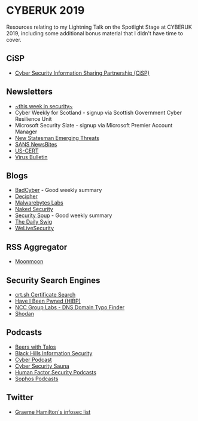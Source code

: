 # CYBERUK 2019
Resources relating to my Lightning Talk on the Spotlight Stage at CYBERUK 2019, including some additional bonus material that I didn't have time to cover.

## CiSP

* [Cyber Security Information Sharing Partnership (CiSP)](https://www.ncsc.gov.uk/section/keep-up-to-date/cisp)

## Newsletters

* [\~this week in security\~](https://eepurl.com/dBQdJ5)
* Cyber Weekly for Scotland - signup via Scottish Government Cyber Resilience Unit
* Microsoft Security Slate - signup via Microsoft Premier Account Manager
* [New Statesman Emerging Threats](https://tech.newstatesman.com/cyber-security-newsletter-sign-up)
* [SANS NewsBites](https://www.sans.org/newsletters/newsbites)
* [US-CERT](https://www.us-cert.gov/mailing-lists-and-feeds)
* [Virus Bulletin](https://www.virusbulletin.com/newsletter)

## Blogs

* [BadCyber](https://badcyber.com/) - Good weekly summary
* [Decipher](https://duo.com/decipher)
* [Malwarebytes Labs](https://blog.malwarebytes.com/)
* [Naked Security](https://nakedsecurity.sophos.com/)
* [Security Soup](https://security-soup.net/) - Good weekly summary
* [The Daily Swig](https://portswigger.net/daily-swig)
* [WeLiveSecurity](https://www.welivesecurity.com/)

## RSS Aggregator

* [Moonmoon](https://moonmoon.org)

## Security Search Engines

* [crt.sh Certificate Search](https://crt.sh)
* [Have I Been Pwned (HIBP)](https://haveibeenpwned.com)
* [NCC Group Labs - DNS Domain Typo Finder](https://labs.nccgroup.trust/typofinder/)
* [Shodan](https://www.shodan.io)

## Podcasts

* [Beers with Talos](https://talosintelligence.com/podcasts)
* [Black Hills Information Security](https://www.blackhillsinfosec.com/podcasts/)
* [Cyber Podcast](https://motherboard.vice.com/en_us/topic/cyber)
* [Cyber Security Sauna](https://www.f-secure.com/en/web/business_global/our-approach/cyber-security-sauna)
* [Human Factor Security Podcasts](https://humanfactorsecurity.co.uk/podcast-2/)
* [Sophos Podcasts](https://www.sophos.com/en-us/company/podcasts.aspx)

## Twitter

* [Graeme Hamilton's infosec list](https://twitter.com/gh/lists/infosec)
